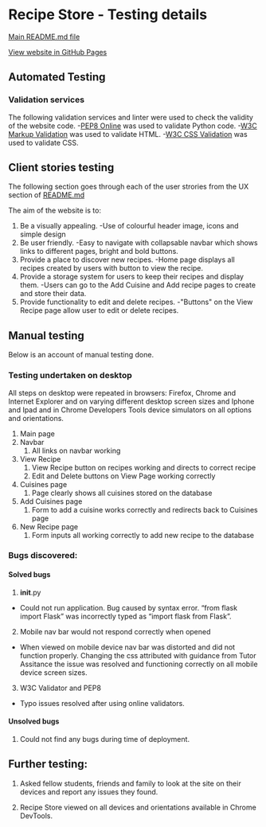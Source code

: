 # Recipe Store - Testing details

[Main README.md file](README.md)

[View website in GitHub Pages](https://shaun-davies.github.io/recipe-store/)

## Automated Testing

### Validation services
The following validation services and linter were used to check the validity of the website code.
-[PEP8 Online](https://pep8online.com/) was used to validate Python code.
-[W3C Markup Validation](https://validator.w3.org/) was used to validate HTML.
-[W3C CSS Validation](https://jigsaw.w3.org/css-validator/) was used to validate CSS.



## Client stories testing

The following section goes through each of the user strories from the UX section of [README.md](README.md)

The aim of the website is to:

1. Be a visually appealing.
    -Use of colourful header image, icons and simple design
2. Be user friendly.
    -Easy to navigate with collapsable navbar which shows links to different pages, bright and bold buttons.
3. Provide a place to discover new recipes.
    -Home page displays all recipes created by users with button to view the recipe.
4. Provide a storage system for users to keep their recipes and display them.
    -Users can go to the Add Cuisine and Add recipe pages to create and store their data.
5. Provide functionality to edit and delete recipes.
    -"Buttons" on the View Recipe page allow user to edit or delete recipes.

## Manual testing
Below is an account of manual testing done.

### Testing undertaken on desktop
All steps on desktop were repeated in browsers: Firefox, Chrome and Internet Explorer and on varying different desktop screen sizes and Iphone and Ipad and in Chrome Developers Tools device simulators on all options and orientations.

1. Main page
1. Navbar
    1. All links on navbar working
2. View Recipe
    1. View Recipe button on recipes working and directs to correct recipe
    2. Edit and Delete buttons on View Page working correctly
3. Cuisines page
    1. Page clearly shows all cuisines stored on the database
4. Add Cuisines page
    1. Form to add a cuisine works correctly and redirects back to Cuisines page
5. New Recipe page
    1. Form inputs all working correctly to add new recipe to the database


### Bugs discovered:
#### Solved bugs

1. __init__.py
- Could not run application. Bug caused by syntax error. “from flask import Flask” was incorrectly typed as “import flask from Flask”.

2. Mobile nav bar would not respond correctly when opened
- When viewed on mobile device nav bar was distorted and did not function properly. Changing the css attributed with guidance from Tutor Assitance the issue was resolved and functioning correctly on all mobile device screen sizes.

3. W3C Validator and PEP8
- Typo issues resolved after using online validators.

#### Unsolved bugs

1. Could not find any bugs during time of deployment.

## Further testing:
1. Asked fellow students, friends and family to look at the site on their devices and report any issues they found.

2. Recipe Store viewed on all devices and orientations available in Chrome DevTools.